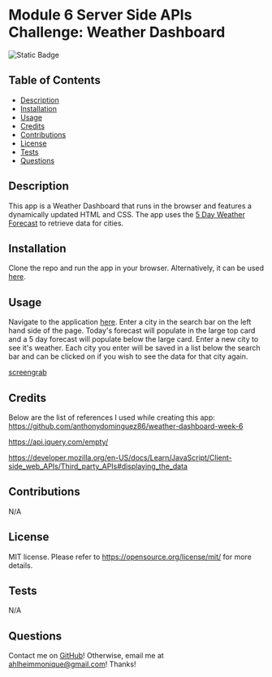 # Module 6 Server Side APIs Challenge: Weather Dashboard
![Static Badge](https://img.shields.io/badge/license-MIT-pink)

## Table of Contents
- [Description](#Description)
- [Installation](#Installation)
- [Usage](#Usage)
- [Credits](#Credits)
- [Contributions](#Contributions)
- [License](#License)
- [Tests](#Tests)
- [Questions](#Questions)

## Description
This app is a Weather Dashboard that runs in the browser and features a dynamically updated HTML and CSS. The app uses the [5 Day Weather Forecast](https://openweathermap.org/forecast5) to retrieve data for cities.

## Installation
Clone the repo and run the app in your browser. Alternatively, it can be used [here](https://mahlheim.github.io/fantastic-rotary-phone/).

## Usage
Navigate to the application [here](https://mahlheim.github.io/fantastic-rotary-phone/). Enter a city in the search bar on the left hand side of the page. Today's forecast will populate in the large top card and a 5 day forecast will populate below the large card. Enter a new city to see it's weather. Each city you enter will be saved in a list below the search bar and can be clicked on if you wish to see the data for that city again.

[screengrab](/assets/screengrab.png)

## Credits
Below are the list of references I used while creating this app:
<br>
https://github.com/anthonydominguez86/weather-dashboard-week-6

https://api.jquery.com/empty/

https://developer.mozilla.org/en-US/docs/Learn/JavaScript/Client-side_web_APIs/Third_party_APIs#displaying_the_data


## Contributions
N/A

## License
MIT license.
Please refer to https://opensource.org/license/mit/ for more details.

## Tests
N/A

## Questions
Contact me on [GitHub](https://github.com/mahlheim)!
Otherwise, email me at ahlheimmonique@gmail.com! Thanks!
